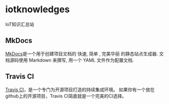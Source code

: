 # iotknowledges

IoT知识汇总站

## MkDocs
[MkDocs](http://markdown-docs-zh.readthedocs.io/zh_CN/latest/)是一个用于创建项目文档的 快速, 简单 , 完美华丽 的静态站点生成器. 文档源码使用 Markdown 来撰写, 用一个 YAML 文件作为配置文档.

## Travis CI
[Travis CI](https://travis-ci.org/)，是一个专门为开源项目打造的持续集成环境。
如果你有一个放在github上的开源项目，Travis CI简直就是一个完美的CI选择。

